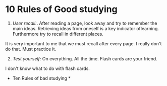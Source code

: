 # 10 Rules of Good studying # 

1. *User recall:*. After reading a page, look away and try to remember the main ideas. Retrieving ideas from oneself is a key indicator oflearning. Furthermore try to recall in different places. 

 It is very important to me that we must recall after every page. I really don't do that. Must practice it.


2. *Test yourself:* On everything. All the time. Flash cards are your friend.

I don't know what to do with flash cards. 




* Ten Rules of bad studying *




